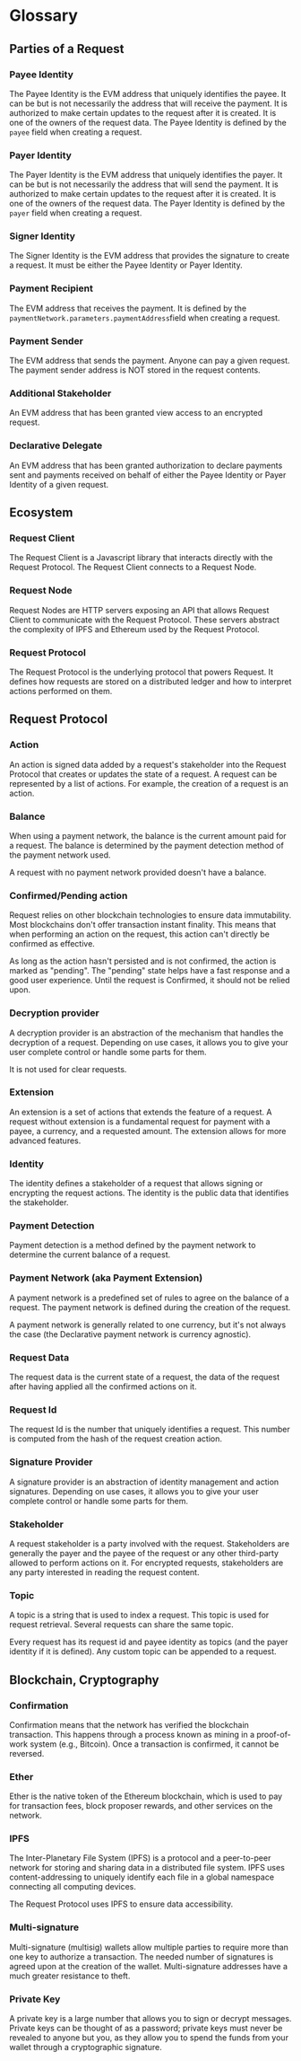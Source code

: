 # Glossary

## Parties of a Request

### Payee Identity

The Payee Identity is the EVM address that uniquely identifies the payee. It can be but is not necessarily the address that will receive the payment. It is authorized to make certain updates to the request after it is created. It is one of the owners of the request data. The Payee Identity is defined by the `payee` field when creating a request.&#x20;

### Payer Identity

The Payer Identity is the EVM address that uniquely identifies the payer. It can be but is not necessarily the address that will send the payment. It is authorized to make certain updates to the request after it is created. It is one of the owners of the request data. The Payer Identity is defined by the `payer` field when creating a request.&#x20;

### Signer Identity

The Signer Identity is the EVM address that provides the signature to create a request. It must be either the Payee Identity or Payer Identity.

### Payment Recipient

The EVM address that receives the payment. It is defined by the `paymentNetwork.parameters.paymentAddress`field when creating a request.

### Payment Sender

The EVM address that sends the payment. Anyone can pay a given request. The payment sender address is NOT stored in the request contents.

### Additional Stakeholder

An EVM address that has been granted view access to an encrypted request.

### Declarative Delegate

An EVM address that has been granted authorization to declare payments sent and payments received on behalf of either the Payee Identity or Payer Identity of a given request.&#x20;

## Ecosystem

### Request Client

The Request Client is a Javascript library that interacts directly with the Request Protocol. The Request Client connects to a Request Node.

### Request Node

Request Nodes are HTTP servers exposing an API that allows Request Client to communicate with the Request Protocol. These servers abstract the complexity of IPFS and Ethereum used by the Request Protocol.

### Request Protocol

The Request Protocol is the underlying protocol that powers Request. It defines how requests are stored on a distributed ledger and how to interpret actions performed on them.

## Request Protocol

### Action

An action is signed data added by a request's stakeholder into the Request Protocol that creates or updates the state of a request. A request can be represented by a list of actions. For example, the creation of a request is an action.

### Balance

When using a payment network, the balance is the current amount paid for a request. The balance is determined by the payment detection method of the payment network used.

A request with no payment network provided doesn't have a balance.

### Confirmed/Pending action

Request relies on other blockchain technologies to ensure data immutability. Most blockchains don't offer transaction instant finality. This means that when performing an action on the request, this action can't directly be confirmed as effective.

As long as the action hasn't persisted and is not confirmed, the action is marked as "pending". The "pending" state helps have a fast response and a good user experience. Until the request is Confirmed, it should not be relied upon.

### Decryption provider

A decryption provider is an abstraction of the mechanism that handles the decryption of a request. Depending on use cases, it allows you to give your user complete control or handle some parts for them.

It is not used for clear requests.

### Extension

An extension is a set of actions that extends the feature of a request. A request without extension is a fundamental request for payment with a payee, a currency, and a requested amount. The extension allows for more advanced features.

### Identity

The identity defines a stakeholder of a request that allows signing or encrypting the request actions. The identity is the public data that identifies the stakeholder.

### Payment Detection

Payment detection is a method defined by the payment network to determine the current balance of a request.

### Payment Network (aka Payment Extension)

A payment network is a predefined set of rules to agree on the balance of a request. The payment network is defined during the creation of the request.

A payment network is generally related to one currency, but it's not always the case (the Declarative payment network is currency agnostic).

### Request Data

The request data is the current state of a request, the data of the request after having applied all the confirmed actions on it.

### Request Id

The request Id is the number that uniquely identifies a request. This number is computed from the hash of the request creation action.

### Signature Provider

A signature provider is an abstraction of identity management and action signatures. Depending on use cases, it allows you to give your user complete control or handle some parts for them.

### Stakeholder

A request stakeholder is a party involved with the request. Stakeholders are generally the payer and the payee of the request or any other third-party allowed to perform actions on it. For encrypted requests, stakeholders are any party interested in reading the request content.

### Topic

A topic is a string that is used to index a request. This topic is used for request retrieval. Several requests can share the same topic.

Every request has its request id and payee identity as topics (and the payer identity if it is defined). Any custom topic can be appended to a request.

## Blockchain, Cryptography

### Confirmation

Confirmation means that the network has verified the blockchain transaction. This happens through a process known as mining in a proof-of-work system (e.g., Bitcoin). Once a transaction is confirmed, it cannot be reversed.

### Ether

Ether is the native token of the Ethereum blockchain, which is used to pay for transaction fees, block proposer rewards, and other services on the network.

### IPFS

The Inter-Planetary File System (IPFS) is a protocol and a peer-to-peer network for storing and sharing data in a distributed file system. IPFS uses content-addressing to uniquely identify each file in a global namespace connecting all computing devices.

The Request Protocol uses IPFS to ensure data accessibility.

### Multi-signature

Multi-signature (multisig) wallets allow multiple parties to require more than one key to authorize a transaction. The needed number of signatures is agreed upon at the creation of the wallet. Multi-signature addresses have a much greater resistance to theft.

### Private Key

A private key is a large number that allows you to sign or decrypt messages. Private keys can be thought of as a password; private keys must never be revealed to anyone but you, as they allow you to spend the funds from your wallet through a cryptographic signature.
